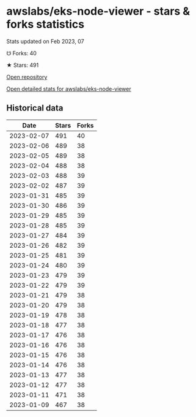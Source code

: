# awslabs/eks-node-viewer - stars & forks statistics

Stats updated on Feb 2023, 07

☋ Forks: 40

★ Stars: 491

[Open repository](https://github.com/awslabs/eks-node-viewer)

[Open detailed stats for awslabs/eks-node-viewer](https://reviewgithub.com/rep/awslabs/eks-node-viewer)

## Historical data
| Date | Stars | Forks |
|------|-------|-------|
| 2023-02-07 | 491 | 40 | 
| 2023-02-06 | 489 | 38 | 
| 2023-02-05 | 489 | 38 | 
| 2023-02-04 | 488 | 38 | 
| 2023-02-03 | 488 | 39 | 
| 2023-02-02 | 487 | 39 | 
| 2023-01-31 | 485 | 39 | 
| 2023-01-30 | 486 | 39 | 
| 2023-01-29 | 485 | 39 | 
| 2023-01-28 | 485 | 39 | 
| 2023-01-27 | 484 | 39 | 
| 2023-01-26 | 482 | 39 | 
| 2023-01-25 | 481 | 39 | 
| 2023-01-24 | 480 | 39 | 
| 2023-01-23 | 479 | 39 | 
| 2023-01-22 | 479 | 39 | 
| 2023-01-21 | 479 | 38 | 
| 2023-01-20 | 479 | 38 | 
| 2023-01-19 | 478 | 38 | 
| 2023-01-18 | 477 | 38 | 
| 2023-01-17 | 476 | 38 | 
| 2023-01-16 | 476 | 38 | 
| 2023-01-15 | 476 | 38 | 
| 2023-01-14 | 476 | 38 | 
| 2023-01-13 | 477 | 38 | 
| 2023-01-12 | 477 | 38 | 
| 2023-01-11 | 471 | 38 | 
| 2023-01-09 | 467 | 38 | 

